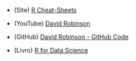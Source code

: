 

* (Site) [R Cheat-Sheets](https://rstudio.com/resources/cheatsheets/)

* (YouTube) [David Robinson](https://www.youtube.com/user/safe4democracy/videos)

* (GitHub) [David Robinson - GitHub Code](https://github.com/dgrtwo/data-screencasts)

* (Livro) [R for Data Science](https://r4ds.had.co.nz/)
